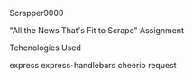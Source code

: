 Scrapper9000

"All the News That's Fit to Scrape" Assignment

Tehcnologies Used

express
express-handlebars
cheerio
request

